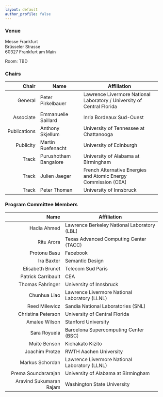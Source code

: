```yaml
---
layout: default
author_profile: false
---
```


### Venue

Messe Frankfurt  
Brüsseler Strasse  
60327 Frankfurt am Main  

Room: TBD

### Chairs

| Chair         | Name                  | Affiliation                                                            |
| ------------: | --------------------- | ---------------------------------------------------------------------- |
| General       | Peter Pirkelbauer     | Lawrence Livermore National Laboratory / University of Central Florida |
| Associate     | Emmanuelle Saillard   | Inria Bordeaux Sud-Ouest                                               |
| Publications  | Anthony Skjellum      | University of Tennessee at Chattanooga                                 |
| Publicity     | Martin Ruefenacht     | University of Edinburgh                                                |
| Track         | Purushotham Bangalore | University of Alabama at Birmingham                                    |
| Track         | Julien Jaeger         | French Alternative Energies and Atomic Energy Commission (CEA)         |
| Track         | Peter Thoman          |  University of Innsbruck                                               |

<!---
### Steering Committee Members
To be determined.
--->

### Program Committee Members

| Name                    | Affiliation                                     |
| ----------------------: | ----------------------------------------------- |
| Hadia Ahmed             |  Lawrence Berkeley National Laboratory (LBL)    |
| Ritu Arora              |  Texas Advanced Computing Center (TACC)         |
| Protonu Basu            |  Facebook                                       |
| Ira Baxter              |  Semantic Design                                |
| Elisabeth Brunet        |  Telecom Sud Paris                              |
| Patrick Carribault      |  CEA                                            |
| Thomas Fahringer        |  University of Innsbruck                        |
| Chunhua Liao            |  Lawrence Livermore National Laboratory (LLNL)  |
| Reed Milewicz           |  Sandia National Laboratories (SNL)             |
| Christina Peterson      |  University of Central Florida                  |
| Amalee Wilson           |  Stanford University                            |
| Sara Royuela            |  Barcelona Supercomputing Center (BSC)          |
| Muite Benson            |  Kichakato Kizito                               |
| Joachim Protze          |  RWTH Aachen University                         |
| Markus Schordan         |  Lawrence Livermore National Laboratory (LLNL)  |
| Prema Soundararajan     |  University of Alabama at Birmingham            |
| Aravind Sukumaran Rajam |  Washington State University                    |
